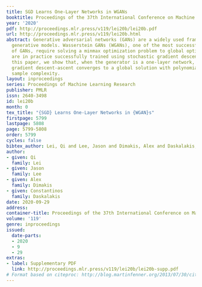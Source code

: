 ```yaml
---
title: SGD Learns One-Layer Networks in WGANs
booktitle: Proceedings of the 37th International Conference on Machine Learning
year: '2020'
pdf: http://proceedings.mlr.press/v119/lei20b/lei20b.pdf
url: http://proceedings.mlr.press/v119/lei20b.html
abstract: Generative adversarial networks (GANs) are a widely used framework for learning
  generative models. Wasserstein GANs (WGANs), one of the most successful variants
  of GANs, require solving a minmax optimization problem to global optimality, but
  are in practice successfully trained using stochastic gradient descent-ascent. In
  this paper, we show that, when the generator is a one-layer network, stochastic
  gradient descent-ascent converges to a global solution with polynomial time and
  sample complexity.
layout: inproceedings
series: Proceedings of Machine Learning Research
publisher: PMLR
issn: 2640-3498
id: lei20b
month: 0
tex_title: "{SGD} Learns One-Layer Networks in {WGAN}s"
firstpage: 5799
lastpage: 5808
page: 5799-5808
order: 5799
cycles: false
bibtex_author: Lei, Qi and Lee, Jason and Dimakis, Alex and Daskalakis, Constantinos
author:
- given: Qi
  family: Lei
- given: Jason
  family: Lee
- given: Alex
  family: Dimakis
- given: Constantinos
  family: Daskalakis
date: 2020-09-29
address: 
container-title: Proceedings of the 37th International Conference on Machine Learning
volume: '119'
genre: inproceedings
issued:
  date-parts:
  - 2020
  - 9
  - 29
extras:
- label: Supplementary PDF
  link: http://proceedings.mlr.press/v119/lei20b/lei20b-supp.pdf
# Format based on citeproc: http://blog.martinfenner.org/2013/07/30/citeproc-yaml-for-bibliographies/
---
```

